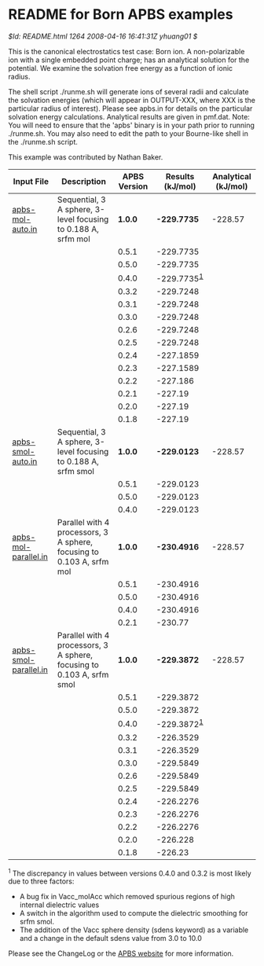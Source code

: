 README for Born APBS examples
=============================

*\$Id: README.html 1264 2008-04-16 16:41:31Z yhuang01 \$*

This is the canonical electrostatics test case: Born ion. A non-polarizable ion with a single embedded point charge; has an analytical solution for the potential. We examine the solvation free energy as a function of ionic radius.

The shell script ./runme.sh will generate ions of several radii and calculate the solvation energies (which will appear in OUTPUT-XXX, where XXX is the particular radius of interest). Please see apbs.in for details on the particular solvation energy calculations. Analytical results are given in pmf.dat. Note: You will need to ensure that the 'apbs' binary is in your path prior to running ./runme.sh. You may also need to edit the path to your Bourne-like shell in the ./runme.sh script.

This example was contributed by Nathan Baker.

Input File|Description|APBS Version|Results (kJ/mol)|Analytical (kJ/mol)
-|-|-|-|-
[apbs-mol-auto.in](apbs-mol-auto.in)|Sequential, 3 A sphere, 3-level focusing to 0.188 A, srfm mol|**1.0.0**|**-229.7735**|-228.57
|||0.5.1|-229.7735
|||0.5.0|-229.7735
|||0.4.0|-229.7735<sup>[1](#1)</sup>
|||0.3.2|-229.7248
|||0.3.1|-229.7248
|||0.3.0|-229.7248
|||0.2.6|-229.7248
|||0.2.5|-229.7248
|||0.2.4|-227.1859
|||0.2.3|-227.1589
|||0.2.2|-227.186
|||0.2.1|-227.19
|||0.2.0|-227.19
|||0.1.8|-227.19
[apbs-smol-auto.in](apbs-smol-auto.in)|Sequential, 3 A sphere, 3-level focusing to 0.188 A, srfm smol|**1.0.0**|**-229.0123**|-228.57
|||0.5.1|-229.0123
|||0.5.0|-229.0123
|||0.4.0|-229.0123
[apbs-mol-parallel.in](apbs-mol-parallel.in)|Parallel with 4 processors, 3 A sphere, focusing to 0.103 A, srfm mol|**1.0.0**|**-230.4916**|-228.57
|||0.5.1|-230.4916
|||0.5.0|-230.4916
|||0.4.0|-230.4916
|||0.2.1|-230.77
[apbs-smol-parallel.in](apbs-smol-parallel.in)|Parallel with 4 processors, 3 A sphere, focusing to 0.103 A, srfm smol|**1.0.0**|**-229.3872**|-228.57
|||0.5.1|-229.3872
|||0.5.0|-229.3872
|||0.4.0|-229.3872<sup>[1](#1)</sup>
|||0.3.2|-226.3529
|||0.3.1|-226.3529
|||0.3.0|-229.5849
|||0.2.6|-229.5849
|||0.2.5|-229.5849
|||0.2.4|-226.2276
|||0.2.3|-226.2276
|||0.2.2|-226.2276
|||0.2.0|-226.228
|||0.1.8|-226.23

<a name=1></a><sup>1</sup> The discrepancy in values between versions 0.4.0 and 0.3.2 is most likely due to three factors:

-   A bug fix in Vacc\_molAcc which removed spurious regions of high internal dielectric values
-   A switch in the algorithm used to compute the dielectric smoothing for srfm smol.
-   The addition of the Vacc sphere density (sdens keyword) as a variable and a change in the default sdens value from 3.0 to 10.0

Please see the ChangeLog or the [APBS website](http://www.poissonboltzmann.org/) for more information.


